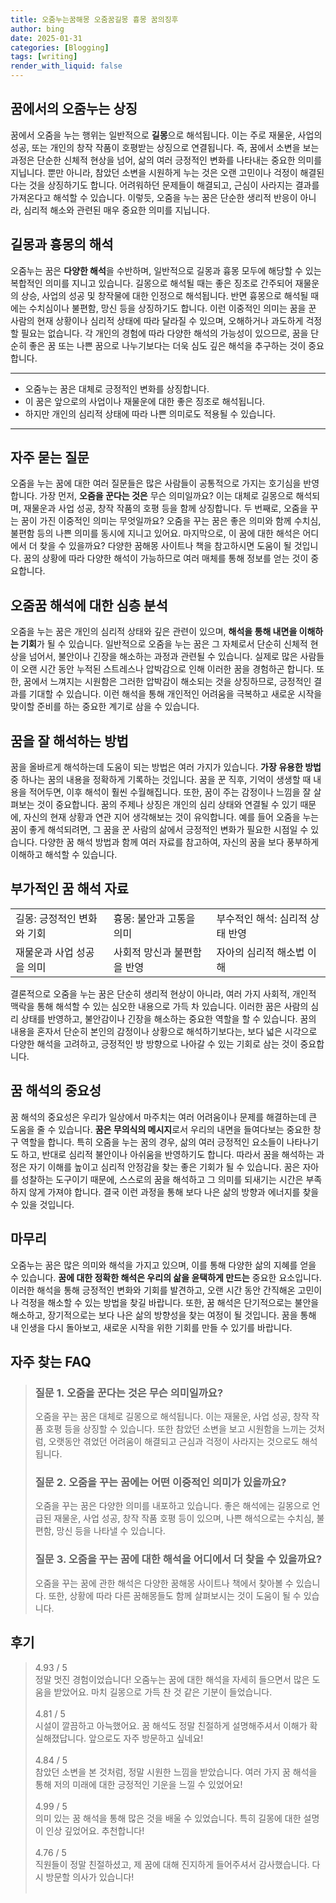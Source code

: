 ```yaml
---
title: 오줌누는꿈해몽 오줌꿈길몽 흉몽 꿈의징후
author: bing
date: 2025-01-31
categories: [Blogging]
tags: [writing]
render_with_liquid: false
---
```



<h2 id='꿈에서의 오줌누는 상징'>꿈에서의 오줌누는 상징</h2>

<p>꿈에서 오줌을 누는 행위는 일반적으로 <b>길몽</b>으로 해석됩니다. 이는 주로 재물운, 사업의 성공, 또는 개인의 창작 작품이 호평받는 상징으로 연결됩니다. 즉, 꿈에서 소변을 보는 과정은 단순한 신체적 현상을 넘어, 삶의 여러 긍정적인 변화를 나타내는 중요한 의미를 지닙니다. 뿐만 아니라, 참았던 소변을 시원하게 누는 것은 오랜 고민이나 걱정이 해결된다는 것을 상징하기도 합니다. 어려워하던 문제들이 해결되고, 근심이 사라지는 결과를 가져온다고 해석할 수 있습니다. 이렇듯, 오줌을 누는 꿈은 단순한 생리적 반응이 아니라, 심리적 해소와 관련된 매우 중요한 의미를 지닙니다.</p>

<h2 id='길몽과 흉몽의 해석'>길몽과 흉몽의 해석</h2>

<p>오줌누는 꿈은 <b>다양한 해석</b>을 수반하며, 일반적으로 길몽과 흉몽 모두에 해당할 수 있는 복합적인 의미를 지니고 있습니다. 길몽으로 해석될 때는 좋은 징조로 간주되어 재물운의 상승, 사업의 성공 및 창작물에 대한 인정으로 해석됩니다. 반면 흉몽으로 해석될 때에는 수치심이나 불편함, 망신 등을 상징하기도 합니다. 이런 이중적인 의미는 꿈을 꾼 사람의 현재 상황이나 심리적 상태에 따라 달라질 수 있으며, 오해하거나 과도하게 걱정할 필요는 없습니다. 각 개인의 경험에 따라 다양한 해석의 가능성이 있으므로, 꿈을 단순히 좋은 꿈 또는 나쁜 꿈으로 나누기보다는 더욱 심도 깊은 해석을 추구하는 것이 중요합니다.</p>

<hr />

<ul>
    <li>오줌누는 꿈은 대체로 긍정적인 변화를 상징합니다.</li>
    <li>이 꿈은 앞으로의 사업이나 재물운에 대한 좋은 징조로 해석됩니다.</li>
    <li>하지만 개인의 심리적 상태에 따라 나쁜 의미로도 적용될 수 있습니다.</li>
</ul>

<hr />

<h2 id='자주 묻는 질문'>자주 묻는 질문</h2>

<p>오줌을 누는 꿈에 대한 여러 질문들은 많은 사람들이 공통적으로 가지는 호기심을 반영합니다. 가장 먼저, <b>오줌을 꾼다는 것은</b> 무슨 의미일까요? 이는 대체로 길몽으로 해석되며, 재물운과 사업 성공, 창작 작품의 호평 등을 함께 상징합니다. 두 번째로, 오줌을 꾸는 꿈이 가진 이중적인 의미는 무엇일까요? 오줌을 꾸는 꿈은 좋은 의미와 함께 수치심, 불편함 등의 나쁜 의미를 동시에 지니고 있어요. 마지막으로, 이 꿈에 대한 해석은 어디에서 더 찾을 수 있을까요? 다양한 꿈해몽 사이트나 책을 참고하시면 도움이 될 것입니다. 꿈의 상황에 따라 다양한 해석이 가능하므로 여러 매체를 통해 정보를 얻는 것이 중요합니다.</p>

<h2 id='오줌꿈 해석에 대한 심층 분석'>오줌꿈 해석에 대한 심층 분석</h2>

<p>오줌을 누는 꿈은 개인의 심리적 상태와 깊은 관련이 있으며, <b>해석을 통해 내면을 이해하는 기회</b>가 될 수 있습니다. 일반적으로 오줌을 누는 꿈은 그 자체로서 단순히 신체적 현상을 넘어서, 불안이나 긴장을 해소하는 과정과 관련될 수 있습니다. 실제로 많은 사람들이 오랜 시간 동안 누적된 스트레스나 압박감으로 인해 이러한 꿈을 경험하곤 합니다. 또한, 꿈에서 느껴지는 시원함은 그러한 압박감이 해소되는 것을 상징하므로, 긍정적인 결과를 기대할 수 있습니다. 이런 해석을 통해 개인적인 어려움을 극복하고 새로운 시작을 맞이할 준비를 하는 중요한 계기로 삼을 수 있습니다.</p>

<h2 id='꿈을 잘 해석하는 방법'>꿈을 잘 해석하는 방법</h2>

<p>꿈을 올바르게 해석하는데 도움이 되는 방법은 여러 가지가 있습니다. <b>가장 유용한 방법</b> 중 하나는 꿈의 내용을 정확하게 기록하는 것입니다. 꿈을 꾼 직후, 기억이 생생할 때 내용을 적어두면, 이후 해석이 훨씬 수월해집니다. 또한, 꿈이 주는 감정이나 느낌을 잘 살펴보는 것이 중요합니다. 꿈의 주제나 상징은 개인의 심리 상태와 연결될 수 있기 때문에, 자신의 현재 상황과 연관 지어 생각해보는 것이 유익합니다. 예를 들어 오줌을 누는 꿈이 좋게 해석되려면, 그 꿈을 꾼 사람의 삶에서 긍정적인 변화가 필요한 시점일 수 있습니다. 다양한 꿈 해석 방법과 함께 여러 자료를 참고하여, 자신의 꿈을 보다 풍부하게 이해하고 해석할 수 있습니다.</p>

<h2 id='부가적인 꿈 해석 자료'>부가적인 꿈 해석 자료</h2>

<table>
    <tr>
        <td>길몽: 긍정적인 변화와 기회</td>
        <td>흉몽: 불안과 고통을 의미</td>
        <td>부수적인 해석: 심리적 상태 반영</td>
    </tr>
    <tr>
        <td>재물운과 사업 성공을 의미</td>
        <td>사회적 망신과 불편함을 반영</td>
        <td>자아의 심리적 해소법 이해</td>
    </tr>
</table>

<p>결론적으로 오줌을 누는 꿈은 단순히 생리적 현상이 아니라, 여러 가지 사회적, 개인적 맥락을 통해 해석할 수 있는 심오한 내용으로 가득 차 있습니다. 이러한 꿈은 사람의 심리 상태를 반영하고, 불안감이나 긴장을 해소하는 중요한 역할을 할 수 있습니다. 꿈의 내용을 혼자서 단순히 본인의 감정이나 상황으로 해석하기보다는, 보다 넓은 시각으로 다양한 해석을 고려하고, 긍정적인 방 방향으로 나아갈 수 있는 기회로 삼는 것이 중요합니다.</p>

<h2 id='꿈 해석의 중요성'>꿈 해석의 중요성</h2>

<p>꿈 해석의 중요성은 우리가 일상에서 마주치는 여러 어려움이나 문제를 해결하는데 큰 도움을 줄 수 있습니다. <b>꿈은 무의식의 메시지</b>로서 우리의 내면을 들여다보는 중요한 창구 역할을 합니다. 특히 오줌을 누는 꿈의 경우, 삶의 여러 긍정적인 요소들이 나타나기도 하고, 반대로 심리적 불안이나 아쉬움을 반영하기도 합니다. 따라서 꿈을 해석하는 과정은 자기 이해를 높이고 심리적 안정감을 찾는 좋은 기회가 될 수 있습니다. 꿈은 자아를 성찰하는 도구이기 때문에, 스스로의 꿈을 해석하고 그 의미를 되새기는 시간은 부족하지 않게 가져야 합니다. 결국 이런 과정을 통해 보다 나은 삶의 방향과 에너지를 찾을 수 있을 것입니다.</p>

<h2 id='마무리'>마무리</h2>

<p>오줌누는 꿈은 많은 의미와 해석을 가지고 있으며, 이를 통해 다양한 삶의 지혜를 얻을 수 있습니다. <b>꿈에 대한 정확한 해석은 우리의 삶을 윤택하게 만드는</b> 중요한 요소입니다. 이러한 해석을 통해 긍정적인 변화와 기회를 발견하고, 오랜 시간 동안 간직해온 고민이나 걱정을 해소할 수 있는 방법을 찾길 바랍니다. 또한, 꿈 해석은 단기적으로는 불안을 해소하고, 장기적으로는 보다 나은 삶의 방향성을 찾는 여정이 될 것입니다. 꿈을 통해 내 인생을 다시 돌아보고, 새로운 시작을 위한 기회를 만들 수 있기를 바랍니다.</p>


<h2 id='자주_찾는_FAQ'>자주 찾는 FAQ</h2>
<div itemscope="" itemtype="https://schema.org/FAQPage"> 
<blockquote> 
<div itemscope="" itemprop="mainEntity" itemtype="https://schema.org/Question"> 
<h3 itemprop="name">질문 1. 오줌을 꾼다는 것은 무슨 의미일까요?</h3> 
<div itemscope="" itemprop="acceptedAnswer" itemtype="https://schema.org/Answer"> 
<span itemprop="text"> 
<p>오줌을 꾸는 꿈은 대체로 길몽으로 해석됩니다. 이는 재물운, 사업 성공, 창작 작품 호평 등을 상징할 수 있습니다. 또한 참았던 소변을 보고 시원함을 느끼는 것처럼, 오랫동안 겪었던 어려움이 해결되고 근심과 걱정이 사라지는 것으로도 해석됩니다.</p> 
</span> 
</div> 
</div> 

<div itemscope="" itemprop="mainEntity" itemtype="https://schema.org/Question"> 
<h3 itemprop="name">질문 2. 오줌을 꾸는 꿈에는 어떤 이중적인 의미가 있을까요?</h3> 
<div itemscope="" itemprop="acceptedAnswer" itemtype="https://schema.org/Answer"> 
<span itemprop="text"> 
<p>오줌을 꾸는 꿈은 다양한 의미를 내포하고 있습니다. 좋은 해석에는 길몽으로 언급된 재물운, 사업 성공, 창작 작품 호평 등이 있으며, 나쁜 해석으로는 수치심, 불편함, 망신 등을 나타낼 수 있습니다.</p> 
</span> 
</div> 
</div> 

<div itemscope="" itemprop="mainEntity" itemtype="https://schema.org/Question"> 
<h3 itemprop="name">질문 3. 오줌을 꾸는 꿈에 대한 해석을 어디에서 더 찾을 수 있을까요?</h3> 
<div itemscope="" itemprop="acceptedAnswer" itemtype="https://schema.org/Answer"> 
<span itemprop="text"> 
<p>오줌을 꾸는 꿈에 관한 해석은 다양한 꿈해몽 사이트나 책에서 찾아볼 수 있습니다. 또한, 상황에 따라 다른 꿈해몽들도 함께 살펴보시는 것이 도움이 될 수 있습니다.</p> 
</span> 
</div> 
</div> 
</blockquote> 
</div>
<h2 id='후기'>후기</h2>
<div itemscope itemtype="https://schema.org/Product">
  <blockquote>
  <div itemprop="review" itemscope itemtype="https://schema.org/Review">
      <div itemprop="reviewRating" itemscope itemtype="https://schema.org/Rating"> <span itemprop="ratingValue">4.93</span> / <span itemprop="bestRating">5</span> </div>
      <span itemprop="reviewBody">정말 멋진 경험이었습니다! 오줌누는 꿈에 대한 해석을 자세히 들으면서 많은 도움을 받았어요. 마치 길몽으로 가득 찬 것 같은 기분이 들었습니다.</span>
  </div>
  <br>
  <div itemprop="review" itemscope itemtype="https://schema.org/Review">
      <div itemprop="reviewRating" itemscope itemtype="https://schema.org/Rating"> <span itemprop="ratingValue">4.81</span> / <span itemprop="bestRating">5</span> </div>
      <span itemprop="reviewBody">시설이 깔끔하고 아늑했어요. 꿈 해석도 정말 친절하게 설명해주셔서 이해가 확실해졌답니다. 앞으로도 자주 방문하고 싶네요!</span>
  </div>
  <br>
  <div itemprop="review" itemscope itemtype="https://schema.org/Review">
      <div itemprop="reviewRating" itemscope itemtype="https://schema.org/Rating"> <span itemprop="ratingValue">4.84</span> / <span itemprop="bestRating">5</span> </div>
      <span itemprop="reviewBody">참았던 소변을 본 것처럼, 정말 시원한 느낌을 받았습니다. 여러 가지 꿈 해석을 통해 저의 미래에 대한 긍정적인 기운을 느낄 수 있었어요!</span>
  </div>
  <br>
  <div itemprop="review" itemscope itemtype="https://schema.org/Review">
      <div itemprop="reviewRating" itemscope itemtype="https://schema.org/Rating"> <span itemprop="ratingValue">4.99</span> / <span itemprop="bestRating">5</span> </div>
      <span itemprop="reviewBody">의미 있는 꿈 해석을 통해 많은 것을 배울 수 있었습니다. 특히 길몽에 대한 설명이 인상 깊었어요. 추천합니다!</span>
  </div>
  <br>
  <div itemprop="review" itemscope itemtype="https://schema.org/Review">
      <div itemprop="reviewRating" itemscope itemtype="https://schema.org/Rating"> <span itemprop="ratingValue">4.76</span> / <span itemprop="bestRating">5</span> </div>
      <span itemprop="reviewBody">직원들이 정말 친절하셨고, 제 꿈에 대해 진지하게 들어주셔서 감사했습니다. 다시 방문할 의사가 있습니다!</span>
  </div>
  <br>
  </blockquote>
</div>
